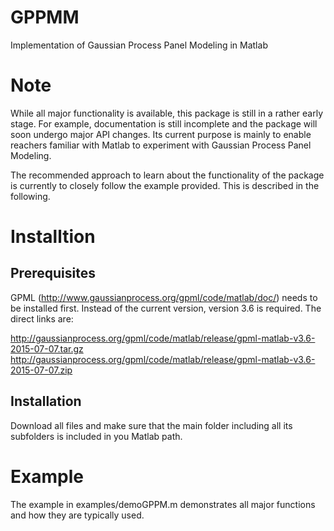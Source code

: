 # GPPMM
Implementation of Gaussian Process Panel Modeling in Matlab

# Note

While all major functionality is available, this package is still in a rather early stage. For example, documentation is still incomplete and the package will soon undergo major API changes. Its current purpose is mainly to enable reachers familiar with Matlab to experiment with Gaussian Process Panel Modeling. 

The recommended approach to learn about the functionality of the package is currently to closely follow the example provided. This is described in the following.


# Installtion

## Prerequisites

GPML (http://www.gaussianprocess.org/gpml/code/matlab/doc/) needs to be installed first. Instead of the current version, version 3.6 is required. The direct links are:

http://gaussianprocess.org/gpml/code/matlab/release/gpml-matlab-v3.6-2015-07-07.tar.gz
http://gaussianprocess.org/gpml/code/matlab/release/gpml-matlab-v3.6-2015-07-07.zip



## Installation

Download all files and make sure that the main folder including all its subfolders is included in you Matlab path.

# Example

The example in examples/demoGPPM.m demonstrates all major functions and how they are typically used.
